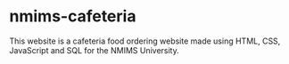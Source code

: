 # nmims-cafeteria

This website is a cafeteria food ordering website made using HTML, CSS, JavaScript and SQL for the NMIMS University.
